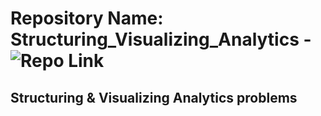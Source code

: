 # Repository Name: Structuring_Visualizing_Analytics - ![Repo Link](https://github.com/shekhar-shanky/Structuring_Visualizing_Analytics)

Structuring &amp; Visualizing Analytics problems
--------------------------------------------------------------------------------------------

